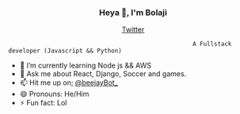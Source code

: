 <h3 align="center"> Heya 👋, I'm Bolaji</h3>
<p align="center">
  <a href="https://twitter.com/beejayBot">Twitter</a>
</p>

                                                        
                                                        A Fullstack developer (Javascript && Python)

- 🌱 I’m currently learning Node js && AWS
- 💬 Ask me about React, Django, Soccer and games.
- 📫 Hit me up on; [@beejayBot_](https://twitter.com/beejayBot_)
- 😄 Pronouns: He/Him
- ⚡ Fun fact: Lol
